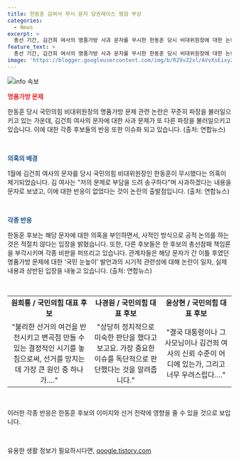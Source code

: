 ```yaml
---
title: 한동훈 김여사 무시 문자 당권레이스 쟁점 부상
categories:
  - News
excerpt: >
  총선 기간, 김건희 여사의 명품가방 사과 문자를 무시한 한동훈 당시 비대위원장에 대한 논란이 커지고 있습니다. 김 여사는 여러 차례 문자를 보냈지만 답이 없었다고 밝혔으며, 한 후보는 공적인 통로로 소통했다고 주장했습니다. 이에 대당 경쟁자들은 한 후보의 사퇴를 촉구하며 비판했습니다. 대통령실은 공식 입장을 밝히지 않았습니다.
feature_text: >
  총선 기간, 김건희 여사의 명품가방 사과 문자를 무시한 한동훈 당시 비대위원장에 대한 논란이 커지고 있습니다. 김 여사는 여러 차례 문자를 보냈지만 답이 없었다고 밝혔으며, 한 후보는 공적인 통로로 소통했다고 주장했습니다. 이에 대당 경쟁자들은 한 후보의 사퇴를 촉구하며 비판했습니다. 대통령실은 공식 입장을 밝히지 않았습니다.
image: 'https://blogger.googleusercontent.com/img/b/R29vZ2xl/AVvXsEixyZcFfHzMRdzZMjFBmAUKJYCLCGyLL1o632UiGVXcaFdKo_bkvkuCioo0uUKlGfBVcT3P84aROyZIXSBEx3Aw5nCQ3pTgDom1WDC4m8eifvWiAmWEEVb4x6G_l8C0QH225ldMjyaFvpxGEBGNO37VmDTDMHGhJPq73UglMfDca1-0aw/s1600/blogspot.png'
---
```


<p><img src="https://blogger.googleusercontent.com/img/b/R29vZ2xl/AVvXsEixyZcFfHzMRdzZMjFBmAUKJYCLCGyLL1o632UiGVXcaFdKo_bkvkuCioo0uUKlGfBVcT3P84aROyZIXSBEx3Aw5nCQ3pTgDom1WDC4m8eifvWiAmWEEVb4x6G_l8C0QH225ldMjyaFvpxGEBGNO37VmDTDMHGhJPq73UglMfDca1-0aw/s1600/blogspot.png" alt="info 속보" /></p>

<p><b><span style="color: #ee2323;">명품가방 문제</span></b></p>

<p>한동훈 당시 국민의힘 비대위원장의 명품가방 문제 관련 논란은 꾸준히 파장을 불러일으키고 있는 가운데, 김건희 여사의 문자에 대한 사과 문제가 또 다른 파장을 불러일으키고 있습니다. 이에 대한 각종 후보들의 반응 또한 이슈화 되고 있습니다. (출처: 연합뉴스) </p>

<p data-ke-size="size16">&nbsp;</p>

<p><b><span style="color: #1a5490;">의혹의 배경</span></b></p>

<p>1월에 김건희 여사의 문자를 당시 국민의힘 비대위원장인 한동훈이 무시했다는 의혹이 제기되었습니다. 김 여사는 "저의 문제로 부담을 드려 송구하다"며 사과하겠다는 내용을 문자로 보냈고, 이에 대한 반응이 없었다는 것이 논란의 출발점입니다. (출처: 연합뉴스)</p>

<p data-ke-size="size16">&nbsp;</p>

<p><b><span style="color: #1a5490;">각종 반응</span></b></p>

<p>한동훈 후보는 해당 문자에 대한 의혹을 부인하면서, 사적인 방식으로 공적 논의를 하는 것은 적절치 않다는 입장을 밝혔습니다. 또한, 다른 후보들은 한 후보의 총선참패 책임론을 부각시키며 각종 비판을 퍼뜨리고 있습니다. 관계자들은 해당 문자가 간 이틀 후였던 명품가방 문제에 대한 '국민 눈높이' 발언과의 시기적 관련성에 대해 논란이 일자, 실제 내용과 상반된 입장을 내놓고 있습니다. (출처: 연합뉴스)</p>

<p data-ke-size="size16">&nbsp;</p>

<table>
  <tr>
    <td style="text-align: center; height: 17px;"><b>원희룡 / 국민의힘 대표 후보</b></td>
    <td style="text-align: center; height: 17px;"><b>나경원 / 국민의힘 대표 후보</b></td>
    <td style="text-align: center; height: 17px;"><b>윤상현 / 국민의힘 대표 후보</b></td>
  </tr>
  <tr>
    <td style="text-align: center;">"불리한 선거의 여건을 반전시키고 변곡점 만들 수 있는 결정적인 시기를 놓침으로써, 선거를 망치는 데 가장 큰 원인 중 하나가…."</td>
    <td style="text-align: center;">"상당히 정치적으로 미숙한 판단을 했다고 보고요. 가장 중요한 이슈를 독단적으로 판단했다는 것을 알려줍니다."</td>
    <td style="text-align: center;">"결국 대통령이나 그 사모님이나 김건희 여사의 신뢰 수준이 어디에 있는가, 그리고 너무 우려스럽다…."</td>
  </tr>
</table>

<p data-ke-size="size16">&nbsp;</p>

<p>이러한 각종 반응은 한동훈 후보의 이미지와 선거 전략에 영향을 줄 수 있을 것으로 보입니다.</p>

<p data-ke-size="size16">&nbsp;</p>
유용한 생활 정보가 필요하시다면, <a href="https://qoogle.tistory.com" rel="dofollow">qoogle.tistory.com</a>


